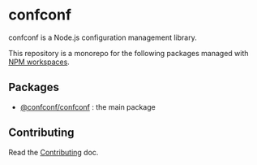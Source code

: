 # confconf

confconf is a Node.js configuration management library.

This repository is a monorepo for the following packages managed with [NPM workspaces](https://docs.npmjs.com/cli/v7/using-npm/workspaces).

## Packages

- [@confconf/confconf](/packages/confconf) : the main package

## Contributing

Read the [Contributing](./CONTRIBUTING.md) doc.
